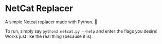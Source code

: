 # NetCat Replacer
A simple Netcat replacer made with Python. 🐍

To run, simply say `python3 netcat.py --help` and enter the flags you desire! Works just like the real thing (because it is).
